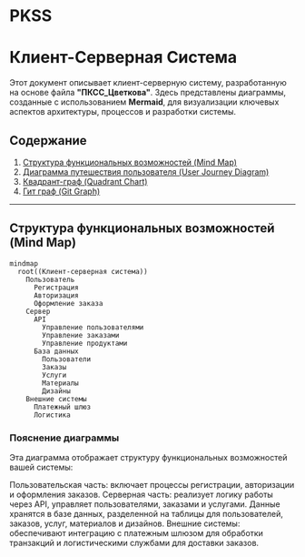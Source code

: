 # PKSS
# Клиент-Серверная Система

Этот документ описывает клиент-серверную систему, разработанную на основе файла **"ПКСС_Цветкова"**. Здесь представлены диаграммы, созданные с использованием **Mermaid**, для визуализации ключевых аспектов архитектуры, процессов и разработки системы.

## Содержание

1. [Структура функциональных возможностей (Mind Map)](#структура-функциональных-возможностей-mind-map)
2. [Диаграмма путешествия пользователя (User Journey Diagram)](#диаграмма-путешествия-пользователя-user-journey-diagram)
3. [Квадрант-граф (Quadrant Chart)](#квадрант-граф-quadrant-chart)
4. [Гит граф (Git Graph)](#гит-граф-git-graph)

---

## Структура функциональных возможностей (Mind Map)

```mermaid
mindmap
  root((Клиент-серверная система))
    Пользователь
      Регистрация
      Авторизация
      Оформление заказа
    Сервер
      API
        Управление пользователями
        Управление заказами
        Управление продуктами
      База данных
        Пользователи
        Заказы
        Услуги
        Материалы
        Дизайны
    Внешние системы
      Платежный шлюз
      Логистика
```
### Пояснение диаграммы
Эта диаграмма отображает структуру функциональных возможностей вашей системы:

Пользовательская часть: включает процессы регистрации, авторизации и оформления заказов.
Серверная часть: реализует логику работы через API, управляет пользователями, заказами и услугами. Данные хранятся в базе данных, разделенной на таблицы для пользователей, заказов, услуг, материалов и дизайнов.
Внешние системы: обеспечивают интеграцию с платежным шлюзом для обработки транзакций и логистическими службами для доставки заказов.
